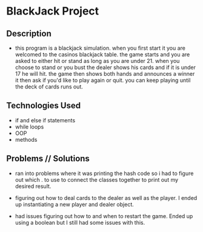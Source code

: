 # BlackJack Project #

## Description ##

* this program is a blackjack simulation.
when you first start it you are welcomed to
the casinos blackjack table. the game starts and you are
asked to either hit or stand as long as you are under 21.
when you choose to stand or you bust the dealer shows
his cards and if it is under 17 he will hit.
the game then shows both hands and announces a winner
it then ask if you'd like to play again or quit.
you can keep playing until the deck of cards runs out.

## Technologies Used ##

* if and else if statements
* while loops
* OOP
* methods

## Problems // Solutions ##

 * ran into problems where it was printing the hash code
 so i had to figure out which . to use to connect the classes together to print out my desired result.

 * figuring out how to deal cards to the dealer as well as the player. I ended up instantiating a new player and dealer object.

 * had issues figuring out how to and when to restart the game. Ended up using a boolean but I still had some issues with this.
